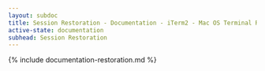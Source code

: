 ```yaml
---
layout: subdoc
title: Session Restoration - Documentation - iTerm2 - Mac OS Terminal Replacement
active-state: documentation
subhead: Session Restoration
---
```

{% include documentation-restoration.md %}

